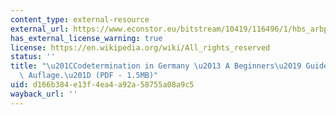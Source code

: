 ```yaml
---
content_type: external-resource
external_url: https://www.econstor.eu/bitstream/10419/116496/1/hbs_arbp_033.pdf
has_external_license_warning: true
license: https://en.wikipedia.org/wiki/All_rights_reserved
status: ''
title: "\u201CCodetermination in Germany \u2013 A Beginners\u2019 Guide. 5. \xFCberarbeitete\
  \ Auflage.\u201D (PDF - 1.5MB)"
uid: d166b384-e13f-4ea4-a92a-58755a08a9c5
wayback_url: ''
---
```

